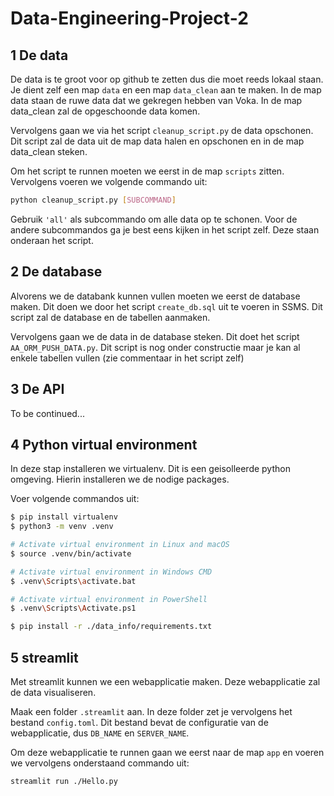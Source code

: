# Data-Engineering-Project-2

## 1 De data

De data is te groot voor op github te zetten dus die moet reeds lokaal staan. Je dient zelf een map `data` en een map `data_clean` aan te maken. In de map data staan de ruwe data dat we gekregen hebben van Voka. In de map data_clean zal de opgeschoonde data komen.

Vervolgens gaan we via het script `cleanup_script.py` de data opschonen. Dit script zal de data uit de map data halen en opschonen en in de map data_clean steken.

Om het script te runnen moeten we eerst in de map `scripts` zitten.
Vervolgens voeren we volgende commando uit:

```Bash
python cleanup_script.py [SUBCOMMAND]
```

Gebruik `'all'` als subcommando om alle data op te schonen.
Voor de andere subcommandos ga je best eens kijken in het script zelf. Deze staan onderaan het script.

## 2 De database

Alvorens we de databank kunnen vullen moeten we eerst de database maken. Dit doen we door het script `create_db.sql` uit te voeren in SSMS. Dit script zal de database en de tabellen aanmaken.

Vervolgens gaan we de data in de database steken. Dit doet het script `AA_ORM_PUSH_DATA.py`. Dit script is nog onder constructie maar je kan al enkele tabellen vullen (zie commentaar in het script zelf)

## 3 De API

To be continued...

## 4 Python virtual environment

In deze stap installeren we virtualenv. Dit is een geisolleerde python omgeving. Hierin installeren we de nodige packages.

Voer volgende commandos uit:

```Bash
$ pip install virtualenv
$ python3 -m venv .venv

# Activate virtual environment in Linux and macOS
$ source .venv/bin/activate

# Activate virtual environment in Windows CMD
$ .venv\Scripts\activate.bat

# Activate virtual environment in PowerShell
$ .venv\Scripts\Activate.ps1

$ pip install -r ./data_info/requirements.txt
```

## 5 streamlit

Met streamlit kunnen we een webapplicatie maken. Deze webapplicatie zal de data visualiseren.

Maak een folder `.streamlit` aan.
In deze folder zet je vervolgens het bestand `config.toml`. Dit bestand bevat de configuratie van de webapplicatie, dus `DB_NAME` en `SERVER_NAME`.

Om deze webapplicatie te runnen gaan we eerst naar de map `app` en voeren we vervolgens onderstaand commando uit:

```Bash
streamlit run ./Hello.py
```
